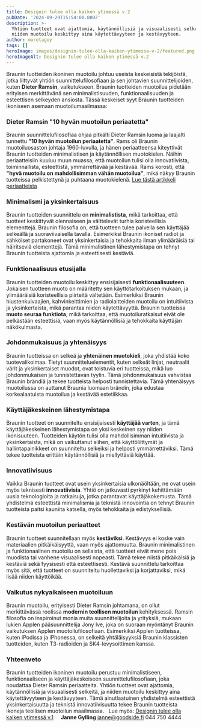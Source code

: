 ```yaml
---
title: Designin tulee olla kaiken ytimessä v.2
pubDate: '2024-09-29T15:54:00.000Z'
description: >-
  Yhtiön tuotteet ovat ajattomia, käytännöllisiä ja visuaalisesti selkeitä, ja
  niiden muotoilu keskittyy aina käytettävyyteen ja kestävyyteen.
author: moretagoy
tags: []
heroImage: images/designin-tulee-olla-kaiken-ytimessa-v-2/featured.png
heroImageAlt: Designin tulee olla kaiken ytimessä v.2
---
```


Braunin tuotteiden ikoninen muotoilu johtuu useista keskeisistä tekijöistä, jotka liittyvät yhtiön suunnittelufilosofiaan ja sen johtavien suunnittelijoiden, kuten **Dieter Ramsin**, vaikutukseen. Braunin tuotteiden muotoilua pidetään erityisen merkittävänä sen minimalistisuuden, funktionaalisuuden ja esteettisen selkeyden ansiosta. Tässä keskeiset syyt Braunin tuotteiden ikoniseen asemaan muotoilumaailmassa:

### **Dieter Ramsin "10 hyvän muotoilun periaatetta"**

Braunin suunnittelufilosofiaa ohjaa pitkälti Dieter Ramsin luoma ja laajalti tunnettu **"10 hyvän muotoilun periaatetta"**. Rams oli Braunin muotoiluosaston johtaja 1960-luvulla, ja hänen periaatteensa kiteyttivät Braunin tuotteiden minimalistisen ja käytännöllisen muotokielen. Näihin periaatteisiin kuuluu muun muassa, että muotoilun tulisi olla innovatiivista, toiminnallista, esteettistä, ymmärrettävää ja kestävää. Rams korosti, että **"hyvä muotoilu on mahdollisimman vähän muotoilua"**, mikä näkyy Braunin tuotteissa pelkistettynä ja puhtaana muotokielenä. [Lue tästä artikkeli periaatteista](https://goodside.fi/dieter-rams-ja-10-hyvan-muotoilun-periaatetta/)

### **Minimalismi ja yksinkertaisuus**

Braunin tuotteiden suunnittelu on **minimalistista**, mikä tarkoittaa, että tuotteet keskittyvät olennaiseen ja välttelevät turhia koristeellisia elementtejä. Braunin filosofia on, että tuotteen tulee palvella sen käyttäjää selkeällä ja suoraviivaisella tavalla. Esimerkiksi Braunin ikoniset radiot ja sähköiset partakoneet ovat yksinkertaisia ja tehokkaita ilman ylimääräisiä tai häiritseviä elementtejä. Tämä minimalistinen lähestymistapa on tehnyt Braunin tuotteista ajattomia ja esteettisesti kestäviä.

### **Funktionaalisuus etusijalla**

Braunin tuotteiden muotoilu keskittyy ensisijaisesti **funktionaalisuuteen**. Jokaisen tuotteen muoto on määritetty sen käyttötarkoituksen mukaan, ja ylimääräisiä koristeellisia piirteitä vältetään. Esimerkiksi Braunin hiustenkuivaajien, kahvinkeittimien ja radiolaitteiden muotoilu on intuitiivista ja yksinkertaista, mikä parantaa niiden käytettävyyttä. Braunin tuotteissa **muoto seuraa funktiota**, mikä tarkoittaa, että muotoiluratkaisut eivät ole pelkästään esteettisiä, vaan myös käytännöllisiä ja tehokkaita käyttäjän näkökulmasta.

### **Johdonmukaisuus ja yhtenäisyys**

Braunin tuotteissa on selkeä ja **yhtenäinen muotokieli**, joka yhdistää koko tuotevalikoimaa. Tietyt suunnitteluelementit, kuten selkeät linjat, neutraalit värit ja yksinkertaiset muodot, ovat toistuvia eri tuotteissa, mikä luo johdonmukaisen ja tunnistettavan tyylin. Tämä johdonmukaisuus vahvistaa Braunin brändiä ja tekee tuotteista helposti tunnistettavia. Tämä yhtenäisyys muotoilussa on auttanut Braunia luomaan brändin, joka edustaa korkealaatuista muotoilua ja kestävää estetiikkaa.

### **Käyttäjäkeskeinen lähestymistapa**

Braunin tuotteet on suunniteltu ensisijaisesti **käyttäjää varten**, ja tämä käyttäjäkeskeinen lähestymistapa on yksi keskeinen syy niiden ikonisuuteen. Tuotteiden käytön tulisi olla mahdollisimman intuitiivista ja yksinkertaista, mikä on vaikuttanut siihen, että käyttöliittymät ja hallintapainikkeet on suunniteltu selkeiksi ja helposti ymmärrettäviksi. Tämä tekee tuotteista erittäin käytännöllisiä ja miellyttäviä käyttää.

### **Innovatiivisuus**

Vaikka Braunin tuotteet ovat usein yksinkertaisia ulkonäöltään, ne ovat usein myös teknisesti **innovatiivisia**. Yhtiö on jatkuvasti pyrkinyt kehittämään uusia teknologioita ja ratkaisuja, jotka parantavat käyttäjäkokemusta. Tämä yhdistelmä esteettistä minimalismia ja teknistä innovointia on tehnyt Braunin tuotteista paitsi kauniita katsella, myös tehokkaita ja edistyksellisiä.

### **Kestävän muotoilun periaatteet**

Braunin tuotteet suunnitellaan myös **kestäviksi**. Kestävyys ei koske vain materiaalien pitkäikäisyyttä, vaan myös ajattomuutta. Braunin minimalistinen ja funktionaalinen muotoilu on sellaista, että tuotteet eivät mene pois muodista tai vanhene visuaalisesti nopeasti. Tämä tekee niistä pitkäikäisiä ja kestäviä sekä fyysisesti että esteettisesti. Kestävä suunnittelu tarkoittaa myös sitä, että tuotteet on suunniteltu huollettaviksi ja korjattaviksi, mikä lisää niiden käyttöikää.

### **Vaikutus nykyaikaiseen muotoiluun**

Braunin muotoilu, erityisesti Dieter Ramsin johtamana, on ollut merkittävässä roolissa **modernin teollisen muotoilun** kehityksessä. Ramsin filosofia on inspiroinut monia muita suunnittelijoita ja yrityksiä, mukaan lukien Applen pääsuunnittelija Jony Ive, joka on suoraan myöntänyt Braunin vaikutuksen Applen muotoilufilosofiaan. Esimerkiksi Applen tuotteissa, kuten iPodissa ja iPhonessa, on selkeitä yhtäläisyyksiä Braunin klassisten tuotteiden, kuten T3-radioiden ja SK4-levysoittimen kanssa.

### Yhteenveto

Braunin tuotteiden ikoninen muotoilu perustuu minimalistiseen, funktionaaliseen ja käyttäjäkeskeiseen suunnittelufilosofiaan, joka noudattaa Dieter Ramsin periaatteita. Yhtiön tuotteet ovat ajattomia, käytännöllisiä ja visuaalisesti selkeitä, ja niiden muotoilu keskittyy aina käytettävyyteen ja kestävyyteen. Tämä ainutlaatuinen yhdistelmä esteettistä yksinkertaisuutta ja teknistä innovatiivisuutta tekee Braunin tuotteista ikoneja teollisen muotoilun maailmassa.   Lue myös: [Designin tulee olla kaiken ytimessä v.1](https://goodside.fi/designin-tulee-olla-kaiken-ytimessa/)     **Janne Gylling** janne@goodside.fi 044 750 4444
